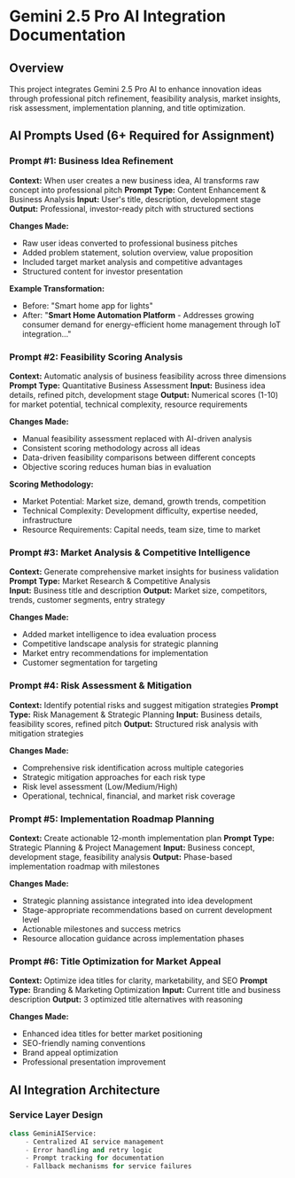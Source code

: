 # Gemini 2.5 Pro AI Integration Documentation

## Overview
This project integrates Gemini 2.5 Pro AI to enhance innovation ideas through professional pitch refinement, feasibility analysis, market insights, risk assessment, implementation planning, and title optimization.

## AI Prompts Used (6+ Required for Assignment)

### Prompt #1: Business Idea Refinement
**Context:** When user creates a new business idea, AI transforms raw concept into professional pitch
**Prompt Type:** Content Enhancement & Business Analysis
**Input:** User's title, description, development stage
**Output:** Professional, investor-ready pitch with structured sections

**Changes Made:**
- Raw user ideas converted to professional business pitches
- Added problem statement, solution overview, value proposition
- Included target market analysis and competitive advantages
- Structured content for investor presentation

**Example Transformation:**
- Before: "Smart home app for lights"
- After: "**Smart Home Automation Platform** - Addresses growing consumer demand for energy-efficient home management through IoT integration..."

### Prompt #2: Feasibility Scoring Analysis  
**Context:** Automatic analysis of business feasibility across three dimensions
**Prompt Type:** Quantitative Business Assessment
**Input:** Business idea details, refined pitch, development stage
**Output:** Numerical scores (1-10) for market potential, technical complexity, resource requirements

**Changes Made:**
- Manual feasibility assessment replaced with AI-driven analysis
- Consistent scoring methodology across all ideas
- Data-driven feasibility comparisons between different concepts
- Objective scoring reduces human bias in evaluation

**Scoring Methodology:**
- Market Potential: Market size, demand, growth trends, competition
- Technical Complexity: Development difficulty, expertise needed, infrastructure
- Resource Requirements: Capital needs, team size, time to market

### Prompt #3: Market Analysis & Competitive Intelligence
**Context:** Generate comprehensive market insights for business validation
**Prompt Type:** Market Research & Competitive Analysis  
**Input:** Business title and description
**Output:** Market size, competitors, trends, customer segments, entry strategy

**Changes Made:**
- Added market intelligence to idea evaluation process
- Competitive landscape analysis for strategic planning
- Market entry recommendations for implementation
- Customer segmentation for targeting

### Prompt #4: Risk Assessment & Mitigation
**Context:** Identify potential risks and suggest mitigation strategies
**Prompt Type:** Risk Management & Strategic Planning
**Input:** Business details, feasibility scores, refined pitch
**Output:** Structured risk analysis with mitigation strategies

**Changes Made:**
- Comprehensive risk identification across multiple categories
- Strategic mitigation approaches for each risk type
- Risk level assessment (Low/Medium/High)
- Operational, technical, financial, and market risk coverage

### Prompt #5: Implementation Roadmap Planning
**Context:** Create actionable 12-month implementation plan
**Prompt Type:** Strategic Planning & Project Management
**Input:** Business concept, development stage, feasibility analysis
**Output:** Phase-based implementation roadmap with milestones

**Changes Made:**
- Strategic planning assistance integrated into idea development
- Stage-appropriate recommendations based on current development level
- Actionable milestones and success metrics
- Resource allocation guidance across implementation phases

### Prompt #6: Title Optimization for Market Appeal
**Context:** Optimize idea titles for clarity, marketability, and SEO
**Prompt Type:** Branding & Marketing Optimization
**Input:** Current title and business description
**Output:** 3 optimized title alternatives with reasoning

**Changes Made:**
- Enhanced idea titles for better market positioning
- SEO-friendly naming conventions
- Brand appeal optimization
- Professional presentation improvement

## AI Integration Architecture

### Service Layer Design
```python
class GeminiAIService:
    - Centralized AI service management
    - Error handling and retry logic
    - Prompt tracking for documentation
    - Fallback mechanisms for service failures

